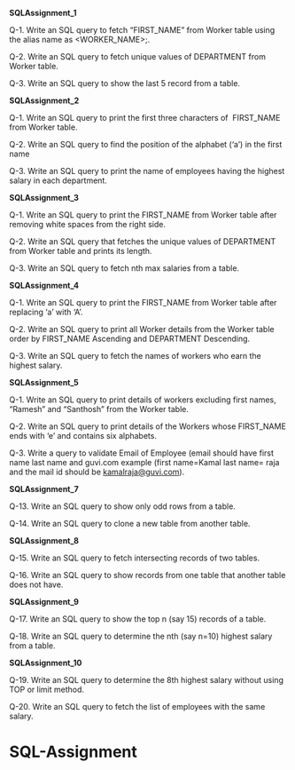 
**SQLAssignment_1**

  Q-1. Write an SQL query to fetch “FIRST_NAME” from Worker table using the alias name as <WORKER_NAME>;.
  
  Q-2. Write an SQL query to fetch unique values of DEPARTMENT from Worker table.
  
  Q-3. Write an SQL query to show the last 5 record from a table.

**SQLAssignment_2**

  Q-1. Write an SQL query to print the first three characters of  FIRST_NAME from Worker table.
  
   Q-2. Write an SQL query to find the position of the alphabet (‘a’) in the first name
   
  Q-3. Write an SQL query to print the name of employees having the highest salary in each department.

**SQLAssignment_3**

  Q-1. Write an SQL query to print the FIRST_NAME from Worker table after removing white spaces from the right side.
  
  Q-2. Write an SQL query that fetches the unique values of DEPARTMENT from Worker table and prints its length.
  
  Q-3. Write an SQL query to fetch nth max salaries from a table.

**SQLAssignment_4**

  Q-1. Write an SQL query to print the FIRST_NAME from Worker table after replacing ‘a’ with ‘A’.
  
  Q-2. Write an SQL query to print all Worker details from the Worker table order by FIRST_NAME Ascending and DEPARTMENT Descending.
  
  Q-3. Write an SQL query to fetch the names of workers who earn the highest salary.

**SQLAssignment_5**

  Q-1. Write an SQL query to print details of workers excluding first names, “Ramesh” and “Santhosh” from the Worker table.
  
  Q-2. Write an SQL query to print details of the Workers whose FIRST_NAME ends with  ‘e’ and contains six alphabets.
  
  Q-3. Write a query to validate Email of Employee (email should have first name last name and guvi.com example (first name=Kamal last name= raja and the mail id should be kamalraja@guvi.com).
  
  
  **SQLAssignment_7**
  
  Q-13. Write an SQL query to show only odd rows from a table.
  
  Q-14. Write an SQL query to clone a new table from another table.
  
  **SQLAssignment_8**
  
  Q-15. Write an SQL query to fetch intersecting records of two tables.
  
  Q-16. Write an SQL query to show records from one table that another table does not have.
  
   **SQLAssignment_9**
   
  Q-17. Write an SQL query to show the top n (say 15) records of a table.
  
  Q-18. Write an SQL query to determine the nth (say n=10) highest salary from a table.
  
  **SQLAssignment_10**
  
  Q-19. Write an SQL query to determine the 8th highest salary without using TOP or limit method.
  
  Q-20. Write an SQL query to fetch the list of employees with the same salary.
# SQL-Assignment
